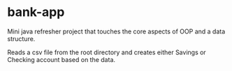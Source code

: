 # bank-app

Mini java refresher project that touches the core aspects of OOP and a data structure.

Reads a csv file from the root directory and creates either Savings or Checking account based on the data.

